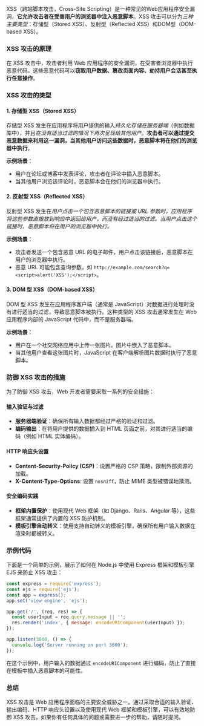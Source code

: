 XSS（跨站脚本攻击，Cross-Site Scripting）是一种常见的Web应用程序安全漏洞，**它允许攻击者在受害用户的浏览器中注入恶意脚本**。XSS 攻击可以分为*三种主要类型*：存储型（Stored XSS）、反射型（Reflected XSS）和DOM型（DOM-based XSS）。

### XSS 攻击的原理

在 XSS 攻击中，攻击者利用 Web 应用程序的安全漏洞，在受害者浏览器中执行恶意代码。这些恶意代码可以**窃取用户数据、篡改页面内容、劫持用户会话甚至执行任意操作**。

### XSS 攻击的类型

#### 1. 存储型 XSS（Stored XSS）

存储型 XSS 发生在应用程序将用户提供的输入*持久化存储在服务器端*（例如数据库中），并且*在没有适当过滤的情况下再次呈现给其他用户*。**攻击者可以通过提交恶意数据来利用这一漏洞，当其他用户访问这些数据时，恶意脚本将在他们的浏览器中执行**。

**示例场景**：
- 用户在论坛或博客中发表评论，攻击者在评论中插入恶意脚本。
- 当其他用户浏览该评论时，恶意脚本会在他们的浏览器中执行。

#### 2. 反射型 XSS（Reflected XSS）

反射型 XSS 发生在*用户点击一个包含恶意脚本的链接或 URL 参数时，应用程序将这些参数直接放到响应中返回给用户，而没有经过适当的过滤。当用户点击这个链接时，恶意脚本将在用户的浏览器中执行。*

**示例场景**：
- 攻击者发送一个包含恶意 URL 的电子邮件，用户点击该链接后，恶意脚本在用户的浏览器中执行。
- 恶意 URL 可能包含查询参数，如 `http://example.com/search?q=<script>alert('XSS');</script>`。

#### 3. DOM 型 XSS（DOM-based XSS）

DOM 型 XSS 发生在应用程序客户端（通常是 JavaScript）对数据进行处理时没有进行适当的过滤，导致恶意脚本被执行。这种类型的 XSS 攻击通常发生在 Web 应用程序内部的 JavaScript 代码中，而不是服务器端。

**示例场景**：
- 用户在一个社交网络应用中上传一张图片，图片中嵌入了恶意脚本。
- 当其他用户查看这张图片时，JavaScript 在客户端解析图片数据时执行了恶意脚本。

### 防御 XSS 攻击的措施

为了防御 XSS 攻击，Web 开发者需要采取一系列的安全措施：

#### 输入验证与过滤

- **服务器端验证**：确保所有输入数据都经过严格的验证和过滤。
- **编码输出**：在将用户提供的数据插入到 HTML 页面之前，对其进行适当的编码（例如 HTML 实体编码）。

#### HTTP 响应头设置

- **Content-Security-Policy (CSP)**：设置严格的 CSP 策略，限制外部资源的加载。
- **X-Content-Type-Options**: 设置 `nosniff`，防止 MIME 类型被错误地猜测。

#### 安全编码实践

- **框架内置保护**：使用现代 Web 框架（如 Django、Rails、Angular 等），这些框架通常提供了内置的 XSS 防护机制。
- **模板引擎自动转义**：使用支持自动转义的模板引擎，确保所有用户输入数据在渲染时都被转义。

### 示例代码

下面是一个简单的示例，展示了如何在 Node.js 中使用 Express 框架和模板引擎 EJS 来防止 XSS 攻击：

```javascript
const express = require('express');
const ejs = require('ejs');
const app = express();
app.set('view engine', 'ejs');

app.get('/', (req, res) => {
  const userInput = req.query.message || '';
  res.render('index', { message: encodeURIComponent(userInput) });
});

app.listen(3000, () => {
  console.log('Server running on port 3000');
});
```

在这个示例中，用户输入的数据通过 `encodeURIComponent` 进行编码，防止了直接在模板中插入恶意脚本的可能性。

### 总结

XSS 攻击是 Web 应用程序面临的主要安全威胁之一。通过采取合适的输入验证、输出编码、HTTP 响应头设置以及使用现代 Web 框架和模板引擎，可以有效地防御 XSS 攻击。如果你有任何具体的问题或需要进一步的帮助，请随时提问。